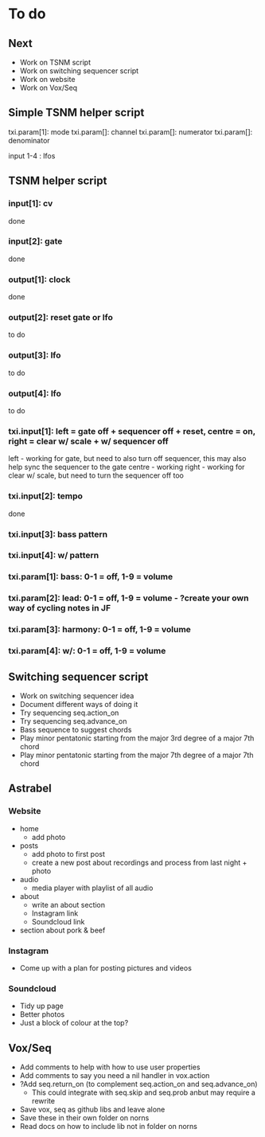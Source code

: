 # To do

## Next
- Work on TSNM script
- Work on switching sequencer script
- Work on website
- Work on Vox/Seq

## Simple TSNM helper script
txi.param[1]: mode
txi.param[]: channel
txi.param[]: numerator
txi.param[]: denominator

input 1-4 : lfos



## TSNM helper script
### input[1]:     cv
done
### input[2]:     gate
done
### output[1]:    clock
done
### output[2]:    reset gate or lfo
to do
### output[3]:    lfo
to do
### output[4]:    lfo
to do
### txi.input[1]: left = gate off + sequencer off + reset, centre = on, right = clear w/ scale + w/ sequencer off
left - working for gate, but need to also turn off sequencer, this may also help sync the sequencer to the gate
centre - working
right - working for clear w/ scale, but need to turn the sequencer off too
### txi.input[2]: tempo
done

### txi.input[3]: bass pattern
### txi.input[4]: w/ pattern
### txi.param[1]: bass: 0-1 = off, 1-9 = volume
### txi.param[2]: lead: 0-1 = off, 1-9 = volume - ?create your own way of cycling notes in JF
### txi.param[3]: harmony: 0-1 = off, 1-9 = volume
### txi.param[4]: w/: 0-1 = off, 1-9 = volume








## Switching sequencer script
- Work on switching sequencer idea
- Document different ways of doing it
- Try sequencing seq.action_on
- Try sequencing seq.advance_on
- Bass sequence to suggest chords
- Play minor pentatonic starting from the major 3rd degree of a major 7th chord
- Play minor pentatonic starting from the major 7th degree of a major 7th chord

## Astrabel
### Website
- home
  - add photo
- posts
  - add photo to first post
  - create a new post about recordings and process from last night + photo
- audio
  - media player with playlist of all audio
- about
  - write an about section
  - Instagram link
  - Soundcloud link
- section about pork & beef

### Instagram
- Come up with a plan for posting pictures and videos

### Soundcloud
- Tidy up page
- Better photos
- Just a block of colour at the top?

## Vox/Seq
- Add comments to help with how to use user properties
- Add comments to say you need a nil handler in vox.action
- ?Add seq.return_on (to complement seq.action_on and seq.advance_on)
  - This could integrate with seq.skip and seq.prob anbut may require a rewrite
- Save vox, seq as github libs and leave alone
- Save these in their own folder on norns
- Read docs on how to include lib not in folder on norns
